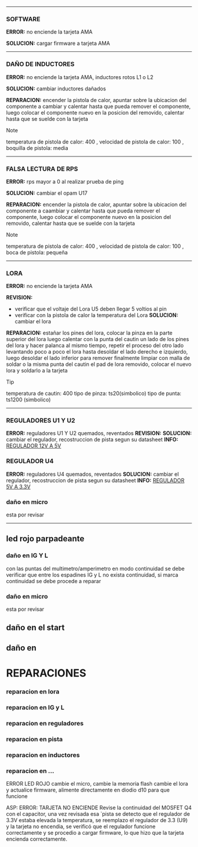 
---
### SOFTWARE
**ERROR:** no enciende la tarjeta AMA

**SOLUCION:** cargar firmware a tarjeta AMA

---
### DAÑO DE INDUCTORES
**ERROR:** no enciende la tarjeta AMA, inductores rotos L1 o L2

**SOLUCION:** cambiar inductores dañados
  
**REPARACION:**
encender la pistola de calor, apuntar sobre la ubicacion del componente a cambiar y calentar hasta que pueda remover el componente, luego colocar el componente nuevo en la posicion del removido, calentar hasta que se suelde con la tarjeta

> [!NOTE]
> temperatura de pistola de calor: 400 , velocidad de pistola de calor: 100 , boquilla de pistola: media

---
### FALSA LECTURA DE RPS
**ERROR:** rps mayor a 0 al realizar prueba de ping 
  
**SOLUCION:** cambiar el opam U17
  
**REPARACION:**
encender la pistola de calor, apuntar sobre la ubicacion del componente a caambiar y calentar hasta que pueda remover el componente, luego colocar el componente nuevo en la posicion del removido, calentar hasta que se suelde con la tarjeta

> [!NOTE]
> temperatura de pistola de calor: 400 , velocidad de pistola de calor: 100 , boca de pistola: pequeña

---
### LORA 
**ERROR:** no enciende la tarjeta AMA

**REVISION:** 
- verificar que el voltaje del Lora U5 deben llegar 5 voltios al pin
- verificar con la pistola de calor la temperatura del Lora
**SOLUCION:** cambiar el lora
  
**REPARACION:** 
estañar los pines del lora, colocar la pinza en la parte superior del lora luego calentar con la punta del cautin un lado de los pines del lora y hacer palanca al mismo tiempo, repetir el proceso del otro lado levantando poco a poco el lora hasta desoldar el lado derecho e izquierdo, luego desoldar el lado inferior para remover finalmente limpiar con malla de soldar o la misma punta del cautin el pad de lora removido, colocar el nuevo lora y soldarlo a la tarjeta
> [!TIP]
> temperatura de cautin: 400
> tipo de pinza: ts20(simbolico)
> tipo de punta: ts1200 (simbolico)
---








### REGULADORES U1 Y U2

**ERROR:** reguladores U1 Y U2 quemados, reventados
**REVISION:**
**SOLUCION:** cambiar el regulador, recostruccion de pista segun su datasheet
**INFO:** [REGULADOR 12V A 5V](https://github.com/jfuentesm1/proyecto-manuales/blob/main/img/u1%20y%20u2%20ama.jpg) 
### REGULADOR U4
**ERROR:** reguladores U4 quemados, reventados
**SOLUCION:** cambiar el regulador, recostruccion de pista segun su datasheet
**INFO:** [REGULADOR 5V A 3.3V](https://github.com/jfuentesm1/proyecto-manuales/blob/main/img/u4%20ama.jpg) 





### daño en micro
esta por revisar


---
## led rojo parpadeante 
### daño en IG Y L
con las puntas del multimetro/amperimetro en modo continuidad se debe verificar que entre los espadines IG y L no exista continuidad, si marca continuidad se debe procede a reparar 


### daño en micro
esta por revisar

## daño en el start

## daño en 

# REPARACIONES


### reparacion en lora
### reparacion en IG y L
### reparacion en reguladores
### reparacion en pista
### reparacion en inductores
### reparacion en ...

ERROR LED ROJO
cambie el micro, cambie la memoria flash cambie el lora y actualice firmware, alimente directamente en diodio d10 para que funcione


ASP:
ERROR: TARJETA NO ENCIENDE
Revise la continuidad del MOSFET Q4 con el capacitor, una vez revisada esa `pista se detecto que el regulador de 3.3V estaba elevada la temperatura, se reemplazo el regulador de 3.3 (U9) y la tarjeta no encendia, se verificó que el regulador funcione correctamente y se procedio a cargar firmware, lo que hizo que la tarjeta encienda correctamente. 






















